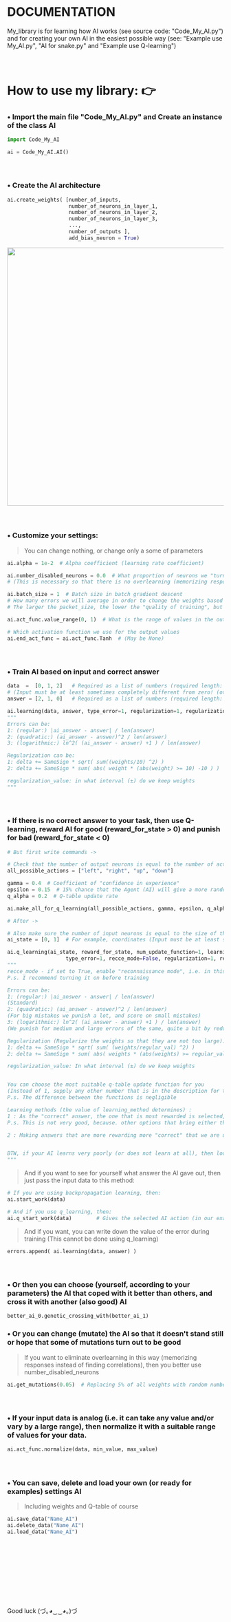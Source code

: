 # DOCUMENTATION
My_library is for learning how AI works (see source code: "Code_My_AI.py") and for creating your own AI in the easiest possible way (see: "Example use My_AI.py", "AI for snake.py" and "Example use Q-learning")


####  
# How to use my library: 👉
### • Import the main file "Code_My_AI.py" and Create an instance of the class AI
```python
import Code_My_AI

ai = Code_My_AI.AI()
```


####  
### • Create the AI architecture
```python
ai.create_weights( [number_of_inputs,
                    number_of_neurons_in_layer_1,
                    number_of_neurons_in_layer_2, 
                    number_of_neurons_in_layer_3, 
                    ...,
                    number_of_outputs ],
                    add_bias_neuron = True)
```
<div id="header" align="left">
  <img src="https://i.ibb.co/nbbTLZS/Usage-example.png" width="600"/>
</div>


####  
### • Customize your settings:
> You can change nothing, or change only a some of parameters

```python
ai.alpha = 1e-2  # Alpha coefficient (learning rate coefficient)

ai.number_disabled_neurons = 0.0  # What proportion of neurons we "turn off" during training
# (This is necessary so that there is no overlearning (memorizing responses instead of finding correlations))

ai.batch_size = 1  # Batch size in batch gradient descent
# How many errors we will average in order to change the weights based on this average error
# The larger the packet_size, the lower the "quality of training", but the speed of training iterations is greater

ai.act_func.value_range(0, 1)  # What is the range of values in the output

# Which activation function we use for the output values
ai.end_act_func = ai.act_func.Tanh  # (May be None)
```


####  
### • Train AI based on input and correct answer
```python
data  =  [0, 1, 2]   # Required as a list of numbers (required length: number of inputs)
# (Input must be at least sometimes completely different from zero! (otherwise it will not learn))
answer = [2, 1, 0]   # Required as a list of numbers (required length: number of outputs)

ai.learning(data, answer, type_error=1, regularization=1, regularization_value=100)
"""
Errors can be:
1: (regular:) |ai_answer - answer| / len(answer) 
2: (quadratic:) (ai_answer - answer)^2 / len(answer)
3: (logarithmic:) ln^2( (ai_answer - answer) +1 ) / len(answer)

Regularization can be:
1: delta += SameSign * sqrt( sum((weights/10) ^2) )
2: delta += SameSign * sum( abs( weight * (abs(weight) >= 10) -10 ) )

regularization_value: in what interval (±) do we keep weights
"""
```

####  
### • If there is no correct answer to your task, then use Q-learning, reward AI for good (reward_for_state > 0) and punish for bad (reward_for_state < 0)

```python
# But first write commands ->

# Check that the number of output neurons is equal to the number of actions
all_possible_actions = ["left", "right", "up", "down"]

gamma = 0.4  # Coefficient of "confidence in experience"
epsilon = 0.15  # 15% chance that the Agent (AI) will give a more random answer (Needed to "study" the environment)
q_alpha = 0.2  # Q-table update rate

ai.make_all_for_q_learning(all_possible_actions, gamma, epsilon, q_alpha)

# After ->

# Also make sure the number of input neurons is equal to the size of the state list
ai_state = [0, 1]  # For example, coordinates (Input must be at least sometimes completely different from zero! (otherwise it will not learn))

ai.q_learning(ai_state, reward_for_state, num_update_function=1, learning_method=2.1,
                   type_error=1, recce_mode=False, regularization=1, regularization_value=100)
"""
recce_mode - if set to True, enable "reconnaissance mode", i.e. in this mode, the AI does not learn, but only the Q-table is replenished (and random actions are performed)
P.s. I recommend turning it on before training

Errors can be:
1: (regular:) |ai_answer - answer| / len(answer)
(Standard)
2: (quadratic:) (ai_answer - answer)^2 / len(answer)
(For big mistakes we punish a lot, and score on small mistakes)
3: (logarithmic:) ln^2( (ai_answer - answer) +1 ) / len(answer)
(We punish for medium and large errors of the same, quite a bit by reducing small errors)

Regularization (Regularize the weights so that they are not too large):
1: delta += SameSign * sqrt( sum( (weights/regular_val) ^2) )
2: delta += SameSign * sum( abs( weights * (abs(weights) >= regular_val) ) -regular_val )

regularization_value: In what interval (±) do we keep weights


You can choose the most suitable q-table update function for you
(Instead of 1, supply any other number that is in the description for this function)
P.s. The difference between the functions is negligible

Learning methods (the value of learning_method determines) :
1 : As the "correct" answer, the one that is most rewarded is selected, and the place of action (which leads to the best answer) is set to the maximum value of the activation function, and to the other places the minimum of the activation function
P.s. This is not very good, because. other options that bring either the same or a little less reward are ignored (and only one "correct" one is selected). BUT IT IS WELL SUITABLE WHEN YOU HAVE EXCLUSIVELY ONE CORRECT ANSWER IN THE PROBLEM AND THERE CANNOT BE "MORE" AND "LESS" CORRECT

2 : Making answers that are more rewarding more "correct" that we are using learning method 2 and raising to the power of 2 "striving for better results", and 2.345 means that the power will be 3.45 )


BTW, if your AI learns very poorly (or does not learn at all), then look at the Q-table, if there are mostly (> 50%) negative numbers, then in this case reward more and punish less (so that there are more positive numbers )
"""
```


> And if you want to see for yourself what answer the AI gave out, then just pass the input data to this method:
```python
# If you are using backpropagation learning, then:
ai.start_work(data)

# And if you use q_learning, then:
ai.q_start_work(data)        # Gives the selected AI action (in our example it is "left", "right", "up" or "down")
```
> And if you want, you can write down the value of the error during training
> (This cannot be done using q_learning)
```python
errors.append( ai.learning(data, answer) )
```


####  
### • Or then you can choose (yourself, according to your parameters) the AI that coped with it better than others, and cross it with another (also good) AI
```python
better_ai_0.genetic_crossing_with(better_ai_1)
```


### • Or you can change (mutate) the AI so that it doesn't stand still or hope that some of mutations turn out to be good
> If you want to eliminate overlearning in this way (memorizing responses instead of finding correlations), then you better use number_disabled_neurons
```python
ai.get_mutations(0.05)  # Replacing 5% of all weights with random numbers
```

####  
### • If your input data is analog (i.e. it can take any value and/or vary by a large range), then normalize it with a suitable range of values for your data.
```python
ai.act_func.normalize(data, min_value, max_value)
```


####  
### • You can save, delete and load your own (or ready for examples) settings AI
> Including weights and Q-table of course
```python
ai.save_data("Name_AI")
ai.delete_data("Name_AI")
ai.load_data("Name_AI")
```


####  
####  
####  
####  
Good luck
(づ｡◕‿‿◕｡)づ
